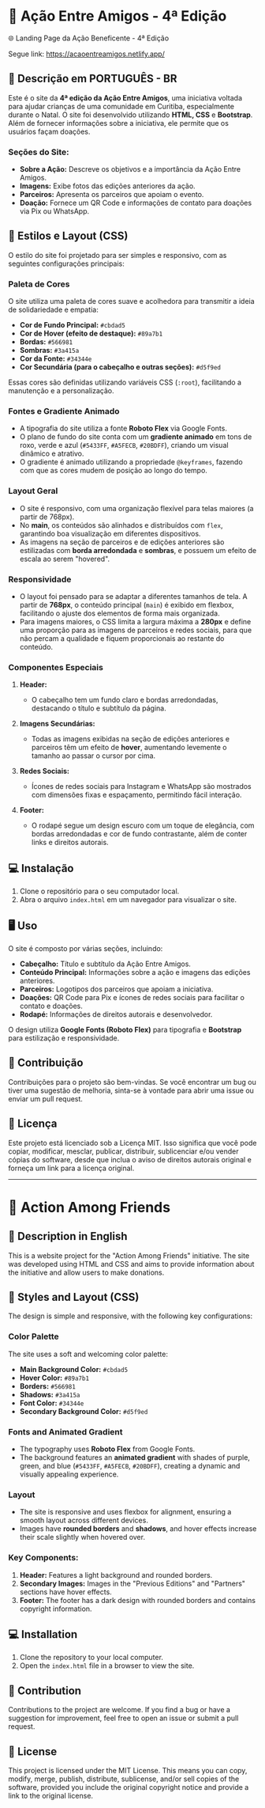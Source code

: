 # 🤝 Ação Entre Amigos - 4ª Edição

🌐 Landing Page da Ação Beneficente - 4ª Edição

Segue link: <https://acaoentreamigos.netlify.app/>

## 📝 Descrição em PORTUGUÊS - BR

Este é o site da **4ª edição da Ação Entre Amigos**, uma iniciativa voltada para ajudar crianças de uma comunidade em Curitiba, especialmente durante o Natal. O site foi desenvolvido utilizando **HTML, CSS** e **Bootstrap**. Além de fornecer informações sobre a iniciativa, ele permite que os usuários façam doações.

### Seções do Site:

- **Sobre a Ação:** Descreve os objetivos e a importância da Ação Entre Amigos.
- **Imagens:** Exibe fotos das edições anteriores da ação.
- **Parceiros:** Apresenta os parceiros que apoiam o evento.
- **Doação:** Fornece um QR Code e informações de contato para doações via Pix ou WhatsApp.

## 🎨 Estilos e Layout (CSS)

O estilo do site foi projetado para ser simples e responsivo, com as seguintes configurações principais:

### Paleta de Cores

O site utiliza uma paleta de cores suave e acolhedora para transmitir a ideia de solidariedade e empatia:

- **Cor de Fundo Principal:** `#cbdad5`
- **Cor de Hover (efeito de destaque):** `#89a7b1`
- **Bordas:** `#566981`
- **Sombras:** `#3a415a`
- **Cor da Fonte:** `#34344e`
- **Cor Secundária (para o cabeçalho e outras seções):** `#d5f9ed`

Essas cores são definidas utilizando variáveis CSS (`:root`), facilitando a manutenção e a personalização.

### Fontes e Gradiente Animado

- A tipografia do site utiliza a fonte **Roboto Flex** via Google Fonts.
- O plano de fundo do site conta com um **gradiente animado** em tons de roxo, verde e azul (`#5433FF`, `#A5FECB`, `#20BDFF`), criando um visual dinâmico e atrativo.
- O gradiente é animado utilizando a propriedade `@keyframes`, fazendo com que as cores mudem de posição ao longo do tempo.

### Layout Geral

- O site é responsivo, com uma organização flexível para telas maiores (a partir de 768px). 
- No **main**, os conteúdos são alinhados e distribuídos com `flex`, garantindo boa visualização em diferentes dispositivos.
- As imagens na seção de parceiros e de edições anteriores são estilizadas com **borda arredondada** e **sombras**, e possuem um efeito de escala ao serem "hovered".

### Responsividade

- O layout foi pensado para se adaptar a diferentes tamanhos de tela. A partir de **768px**, o conteúdo principal (`main`) é exibido em flexbox, facilitando o ajuste dos elementos de forma mais organizada.
- Para imagens maiores, o CSS limita a largura máxima a **280px** e define uma proporção para as imagens de parceiros e redes sociais, para que não percam a qualidade e fiquem proporcionais ao restante do conteúdo.

### Componentes Especiais

1. **Header:**
   - O cabeçalho tem um fundo claro e bordas arredondadas, destacando o título e subtítulo da página.
   
2. **Imagens Secundárias:**
   - Todas as imagens exibidas na seção de edições anteriores e parceiros têm um efeito de **hover**, aumentando levemente o tamanho ao passar o cursor por cima.
   
3. **Redes Sociais:**
   - Ícones de redes sociais para Instagram e WhatsApp são mostrados com dimensões fixas e espaçamento, permitindo fácil interação.

4. **Footer:**
   - O rodapé segue um design escuro com um toque de elegância, com bordas arredondadas e cor de fundo contrastante, além de conter links e direitos autorais.

## 💻 Instalação

1. Clone o repositório para o seu computador local.
2. Abra o arquivo `index.html` em um navegador para visualizar o site.

## 🖥️ Uso

O site é composto por várias seções, incluindo:

- **Cabeçalho:** Título e subtítulo da Ação Entre Amigos.
- **Conteúdo Principal:** Informações sobre a ação e imagens das edições anteriores.
- **Parceiros:** Logotipos dos parceiros que apoiam a iniciativa.
- **Doações:** QR Code para Pix e ícones de redes sociais para facilitar o contato e doações.
- **Rodapé:** Informações de direitos autorais e desenvolvedor.

O design utiliza **Google Fonts (Roboto Flex)** para tipografia e **Bootstrap** para estilização e responsividade.

## 🤲 Contribuição

Contribuições para o projeto são bem-vindas. Se você encontrar um bug ou tiver uma sugestão de melhoria, sinta-se à vontade para abrir uma issue ou enviar um pull request.

## 📜 Licença

Este projeto está licenciado sob a Licença MIT. Isso significa que você pode copiar, modificar, mesclar, publicar, distribuir, sublicenciar e/ou vender cópias do software, desde que inclua o aviso de direitos autorais original e forneça um link para a licença original.

*** 

# 🤝 Action Among Friends

## 📝 Description in English

This is a website project for the "Action Among Friends" initiative. The site was developed using HTML and CSS and aims to provide information about the initiative and allow users to make donations.

## 🎨 Styles and Layout (CSS)

The design is simple and responsive, with the following key configurations:

### Color Palette

The site uses a soft and welcoming color palette:

- **Main Background Color:** `#cbdad5`
- **Hover Color:** `#89a7b1`
- **Borders:** `#566981`
- **Shadows:** `#3a415a`
- **Font Color:** `#34344e`
- **Secondary Background Color:** `#d5f9ed`

### Fonts and Animated Gradient

- The typography uses **Roboto Flex** from Google Fonts.
- The background features an **animated gradient** with shades of purple, green, and blue (`#5433FF`, `#A5FECB`, `#20BDFF`), creating a dynamic and visually appealing experience.

### Layout

- The site is responsive and uses flexbox for alignment, ensuring a smooth layout across different devices.
- Images have **rounded borders** and **shadows**, and hover effects increase their scale slightly when hovered over.

### Key Components:

1. **Header:** Features a light background and rounded borders.
2. **Secondary Images:** Images in the "Previous Editions" and "Partners" sections have hover effects.
3. **Footer:** The footer has a dark design with rounded borders and contains copyright information.

## 💻 Installation

1. Clone the repository to your local computer.
2. Open the `index.html` file in a browser to view the site.

## 🤲 Contribution

Contributions to the project are welcome. If you find a bug or have a suggestion for improvement, feel free to open an issue or submit a pull request.

## 📜 License

This project is licensed under the MIT License. This means you can copy, modify, merge, publish, distribute, sublicense, and/or sell copies of the software, provided you include the original copyright notice and provide a link to the original license.
